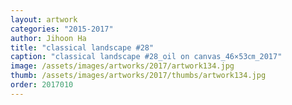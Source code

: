```yaml
---
layout: artwork
categories: "2015-2017"
author: Jihoon Ha
title: "classical landscape #28"
caption: "classical landscape #28_oil on canvas_46×53㎝_2017"
image: /assets/images/artworks/2017/artwork134.jpg
thumb: /assets/images/artworks/2017/thumbs/artwork134.jpg
order: 2017010
---
```

